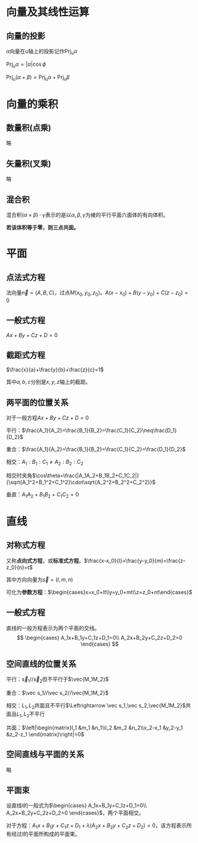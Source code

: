 # 向量及其线性运算

## 向量的投影

$\alpha$向量在$u$轴上的投影记作$\mathrm{Prj_u}\alpha$

$\mathrm{Prj_u}\alpha=|\alpha|\cos\phi$

$\mathrm{Prj_u}(\alpha+\beta)=\mathrm{Prj_u}\alpha+\mathrm{Prj_u}\beta$

# 向量的乘积

## 数量积(点乘)

略

## 矢量积(叉乘)

略

## 混合积

混合积$(\alpha\times\beta)\cdot\gamma$表示的是以$\alpha,\beta,\gamma$为棱的平行平面六面体的有向体积。

**若该体积等于零，则三点共面。**

# 平面

## 点法式方程

法向量$\vec{n}=(A,B,C)$，过点$M(x_0,y_0,z_0)$。$A(x-x_0)+B(y-y_0)+C(z-z_0)=0$

## 一般式方程

$Ax+By+Cz+D=0$

## 截距式方程

$\frac{x}{a}+\frac{y}{b}+\frac{z}{c}=1$

其中$a,b,c$分别是$x,y,z$轴上的截距。

## 两平面的位置关系

对于一般方程$Ax+By+Cz+D=0$

平行：$\frac{A_1}{A_2}=\frac{B_1}{B_2}=\frac{C_1}{C_2}\neq\frac{D_1}{D_2}$

重合：$\frac{A_1}{A_2}=\frac{B_1}{B_2}=\frac{C_1}{C_2}=\frac{D_1}{D_2}$

相交：$A_1:B_1:C_1\neq A_2:B_2:C_2$

相交时夹角$\cos\theta=\frac{|A_1A_2+B_1B_2+C_1C_2|}{\sqrt{A_1^2+B_1^2+C_1^2}\cdot\sqrt{A_2^2+B_2^2+C_2^2}}$

垂直：$A_1A_2+B_1B_2+C_1C_2=0$

# 直线

## 对称式方程

又称**点向式方程**，或**标准式方程**。$\frac{x-x_0}{l}=\frac{y-y_0}{m}=\frac{z-z_0}{n}=t$

其中方向向量为$\vec s=(l,m,n)$

可化为**参数方程**：$\begin{cases}x=x_0+lt\\y=y_0+mt\\z=z_0+nt\end{cases}$

## 一般式方程

直线的一般方程表示为两个平面的交线。
$$
\begin{cases}
A_1x+B_1y+C_1z+D_1=0\\
A_2x+B_2y+C_2z+D_2=0
\end{cases}
$$

## 空间直线的位置关系

平行：$\vec s_1//\vec s_2$但不平行于$\vec{M_1M_2}$

重合：$\vec s_1//\vec s_2//\vec{M_1M_2}$

相交：$L_1,L_2$共面且不平行$\Leftrightarrow \vec s_1,\vec s_2,\vec{M_1M_2}$共面且$L_1,L_2$不平行

共面：$\left|\begin{matrix}l_1 &m_1 &n_1\\l_2 &m_2 &n_2\\x_2-x_1 &y_2-y_1 &z_2-z_1 \end{matrix}\right|=0$

## 空间直线与平面的关系

略

## 平面束

设直线$l$的一般式为$\begin{cases}
A_1x+B_1y+C_1z+D_1=0\\
A_2x+B_2y+C_2z+D_2=0
\end{cases}$，两个平面相交。

对于方程：$A_1x+B_1y+C_1z+D_1+\lambda(A_2x+B_2y+C_2z+D_2)=0$，该方程表示所有经过$l$的平面所构成的平面束。